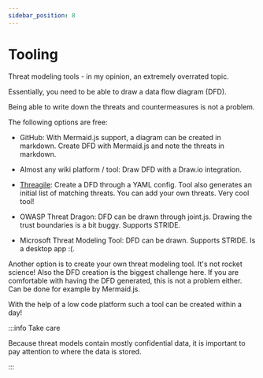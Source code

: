 ```yaml
---
sidebar_position: 8
---
```


# Tooling

Threat modeling tools - in my opinion, an extremely overrated topic.

Essentially, you need to be able to draw a data flow diagram (DFD).

Being able to write down the threats and countermeasures is not a problem.

The following options are free:

- GitHub: With Mermaid.js support, a diagram can be created in markdown. Create DFD with Mermaid.js and note the threats in markdown.

- Almost any wiki platform / tool: Draw DFD with a Draw.io integration.

- [Threagile](https://github.com/Threagile/threagile): Create a DFD through a YAML config. Tool also generates an initial list of matching threats. You can add your own threats. Very cool tool!

- OWASP Threat Dragon: DFD can be drawn through joint.js. Drawing the trust boundaries is a bit buggy. Supports STRIDE.

- Microsoft Threat Modeling Tool: DFD can be drawn. Supports STRIDE. Is a desktop app :(.

Another option is to create your own threat modeling tool. It's not rocket science! Also the DFD creation is the biggest challenge here. If you are comfortable with having the DFD generated, this is not a problem either. Can be done for example by Mermaid.js.

With the help of a low code platform such a tool can be created within a day!

:::info Take care

Because threat models contain mostly confidential data, it is important to pay attention to where the data is stored.

:::
